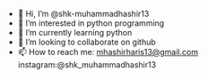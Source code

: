 - 👋 Hi, I’m @shk-muhammadhashir13
- 👀 I’m interested in python programming 
- 🌱 I’m currently learning python
- 💞️ I’m looking to collaborate on github
- 📫 How to reach me: mhashirharis13@gmail.com
                 instagram:@shk_muhammadhashir13
 

<!---
shk-muhammadhashir13/shk-muhammadhashir13 is a ✨ special ✨ repository because its `README.md` (this file) appears on your GitHub profile.
You can click the Preview link to take a look at your changes.
--->
